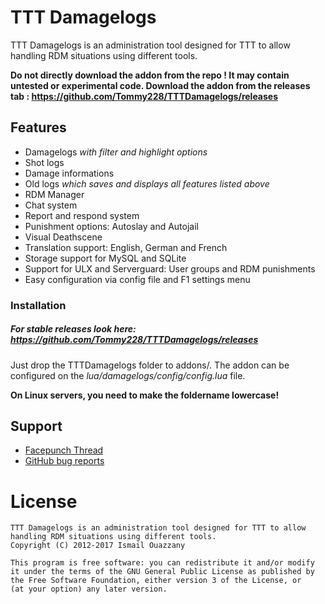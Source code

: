 TTT Damagelogs
==============

TTT Damagelogs is an administration tool designed for TTT to allow handling RDM situations using different tools.

**Do not directly download the addon from the repo ! It may contain untested or experimental code. Download the addon from the releases tab : https://github.com/Tommy228/TTTDamagelogs/releases**


## Features
- Damagelogs *with filter and highlight options*
- Shot logs
- Damage informations
- Old logs *which saves and displays all features listed above*
- RDM Manager 
- Chat system
- Report and respond system
- Punishment options: Autoslay and Autojail
- Visual Deathscene
- Translation support: English, German and French
- Storage support for MySQL and SQLite
- Support for ULX and Serverguard: User groups and RDM punishments
- Easy configuration via config file and F1 settings menu


### Installation

##### For *stable* releases look here: https://github.com/Tommy228/TTTDamagelogs/releases

Just drop the TTTDamagelogs folder to addons/. The addon can be configured on the *lua/damagelogs/config/config.lua* file.

**On Linux servers, you need to make the foldername lowercase!**


## Support
- [Facepunch Thread](https://facepunch.com/showthread.php?t=1416843)
- [GitHub bug reports](https://github.com/Tommy228/TTTDamagelogs/issues)


# License

    TTT Damagelogs is an administration tool designed for TTT to allow handling RDM situations using different tools.
    Copyright (C) 2012-2017 Ismail Ouazzany
    
    This program is free software: you can redistribute it and/or modify
    it under the terms of the GNU General Public License as published by
    the Free Software Foundation, either version 3 of the License, or
    (at your option) any later version.
